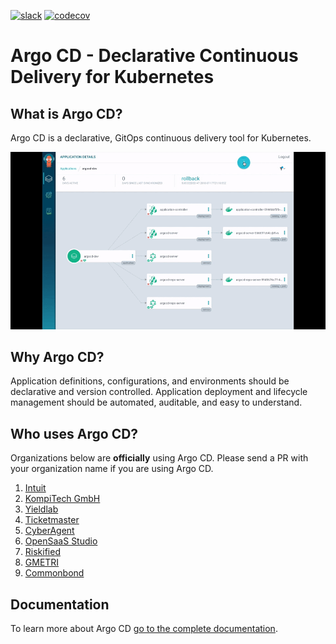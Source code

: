 [![slack](https://img.shields.io/badge/slack-argoproj-brightgreen.svg?logo=slack)](https://argoproj.github.io/community/join-slack)
[![codecov](https://codecov.io/gh/argoproj/argo-cd/branch/master/graph/badge.svg)](https://codecov.io/gh/argoproj/argo-cd)

# Argo CD - Declarative Continuous Delivery for Kubernetes

## What is Argo CD?

Argo CD is a declarative, GitOps continuous delivery tool for Kubernetes.

![Argo CD UI](docs/assets/argocd-ui.gif)

## Why Argo CD?

Application definitions, configurations, and environments should be declarative and version controlled.
Application deployment and lifecycle management should be automated, auditable, and easy to understand.


## Who uses Argo CD?

Organizations below are **officially** using Argo CD. Please send a PR with your organization name if you are using Argo CD.

1. [Intuit](https://www.intuit.com/)
2. [KompiTech GmbH](https://www.kompitech.com/)
3. [Yieldlab](https://www.yieldlab.de/)
4. [Ticketmaster](https://ticketmaster.com)
5. [CyberAgent](https://www.cyberagent.co.jp/en/)
6. [OpenSaaS Studio](https://opensaas.studio)
7. [Riskified](https://www.riskified.com/)
8. [GMETRI](https://gmetri.com/)
9. [Commonbond](https://commonbond.co/)

## Documentation

To learn more about Argo CD [go to the complete documentation](https://argoproj.github.io/argo-cd/).
